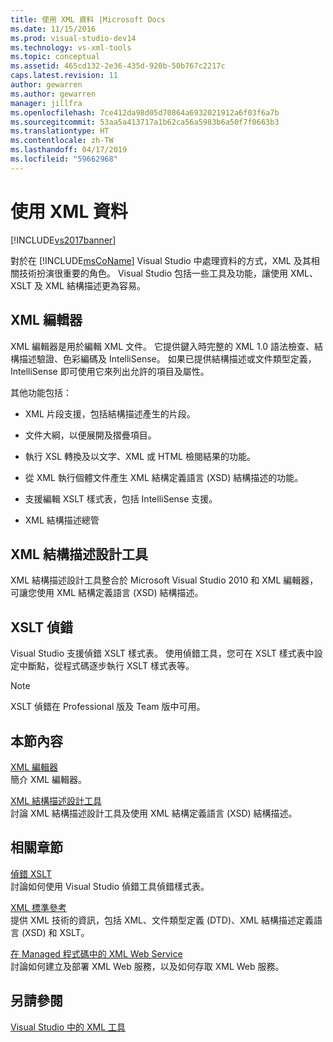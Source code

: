 ```yaml
---
title: 使用 XML 資料 |Microsoft Docs
ms.date: 11/15/2016
ms.prod: visual-studio-dev14
ms.technology: vs-xml-tools
ms.topic: conceptual
ms.assetid: 465cd132-2e36-435d-920b-50b767c2217c
caps.latest.revision: 11
author: gewarren
ms.author: gewarren
manager: jillfra
ms.openlocfilehash: 7ce412da98d05d70864a6932021912a6f03f6a7b
ms.sourcegitcommit: 53aa5a413717a1b62ca56a5983b6a50f7f0663b3
ms.translationtype: HT
ms.contentlocale: zh-TW
ms.lasthandoff: 04/17/2019
ms.locfileid: "59662968"
---
```

# <a name="working-with-xml-data"></a>使用 XML 資料
[!INCLUDE[vs2017banner](../includes/vs2017banner.md)]

對於在 [!INCLUDE[msCoName](../includes/msconame-md.md)] Visual Studio 中處理資料的方式，XML 及其相關技術扮演很重要的角色。 Visual Studio 包括一些工具及功能，讓使用 XML、XSLT 及 XML 結構描述更為容易。  
  
## <a name="xml-editor"></a>XML 編輯器  
 XML 編輯器是用於編輯 XML 文件。 它提供鍵入時完整的 XML 1.0 語法檢查、結構描述驗證、色彩編碼及 IntelliSense。 如果已提供結構描述或文件類型定義，IntelliSense 即可使用它來列出允許的項目及屬性。  
  
 其他功能包括：  
  
-   XML 片段支援，包括結構描述產生的片段。  
  
-   文件大綱，以便展開及摺疊項目。  
  
-   執行 XSL 轉換及以文字、XML 或 HTML 檢閱結果的功能。  
  
-   從 XML 執行個體文件產生 XML 結構定義語言 (XSD) 結構描述的功能。  
  
-   支援編輯 XSLT 樣式表，包括 IntelliSense 支援。  
  
-   XML 結構描述總管  
  
## <a name="xml-schema-designer"></a>XML 結構描述設計工具  
 XML 結構描述設計工具整合於 Microsoft Visual Studio 2010 和 XML 編輯器，可讓您使用 XML 結構定義語言 (XSD) 結構描述。  
  
## <a name="xslt-debugging"></a>XSLT 偵錯  
 Visual Studio 支援偵錯 XSLT 樣式表。 使用偵錯工具，您可在 XSLT 樣式表中設定中斷點，從程式碼逐步執行 XSLT 樣式表等。  
  
> [!NOTE]
>  XSLT 偵錯在 Professional 版及 Team 版中可用。  
  
## <a name="in-this-section"></a>本節內容  
 [XML 編輯器](../xml-tools/xml-editor.md)  
 簡介 XML 編輯器。  
  
 [XML 結構描述設計工具](../xml-tools/xml-schema-designer.md)  
 討論 XML 結構描述設計工具及使用 XML 結構定義語言 (XSD) 結構描述。  
  
## <a name="related-sections"></a>相關章節  
 [偵錯 XSLT](../xml-tools/debugging-xslt.md)  
 討論如何使用 Visual Studio 偵錯工具偵錯樣式表。  
  
 [XML 標準參考](http://msdn.microsoft.com/79c78508-c9d0-423a-a00f-672e855de401)  
 提供 XML 技術的資訊，包括 XML、文件類型定義 (DTD)、XML 結構描述定義語言 (XSD) 和 XSLT。
  
 [在 Managed 程式碼中的 XML Web Service](http://msdn.microsoft.com/c9a7dc25-3e68-4723-bfb7-de4320830196)  
 討論如何建立及部署 XML Web 服務，以及如何存取 XML Web 服務。  
  
## <a name="see-also"></a>另請參閱  
 [Visual Studio 中的 XML 工具](../xml-tools/xml-tools-in-visual-studio.md)